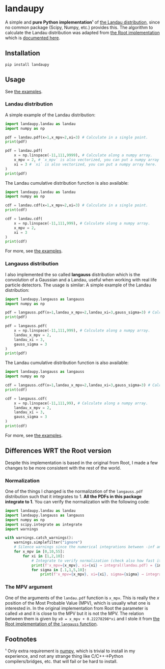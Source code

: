 # landaupy

A simple and **pure Python implementation**¹ of [the Landau distribution](https://en.wikipedia.org/wiki/Landau_distribution), since no common package (Scipy, Numpy, etc.) provides this. The algorithm to calculate the Landau distribution was adapted from [the Root implementation](https://root.cern.ch/doc/master/PdfFuncMathCore_8cxx_source.html) which is [documented here](https://root.cern.ch/doc/master/group__PdfFunc.html#ga53d01e04de833eda26560c40eb207cab).

## Installation

```
pip install landaupy
```

## Usage

See [the examples](examples).

### Landau distribution

A simple example of the Landau distribution:
```python
import landaupy.landau as landau
import numpy as np

pdf = landau.pdf(x=1,x_mpv=2,xi=3) # Calculate in a single point.
print(pdf)

pdf = landau.pdf(
	x = np.linspace(-11,111,9999), # Calculate along a numpy array.
	x_mpv = 2, # `x_mpv` is also vectorized, you can put a numpy array here.
	xi = 3 # `xi` is also vectorized, you can put a numpy array here.
)
print(pdf)
```
The Landau cumulative distribution function is also available:
```python
import landaupy.landau as landau
import numpy as np

cdf = landau.cdf(x=1,x_mpv=2,xi=3) # Calculate in a single point.
print(cdf)

cdf = landau.cdf(
	x = np.linspace(-11,111,999), # Calculate along a numpy array.
	x_mpv = 2,
	xi = 3
)
print(cdf)
```
For more, see [the examples](examples).

### Langauss distribution

I also implemented the so called **langauss** distribution which is the convolution of a Gaussian and a Landau, useful when working with real life particle detectors. The usage is similar:
A simple example of the Landau distribution:
```python
import landaupy.langauss as langauss
import numpy as np

pdf = langauss.pdf(x=1,landau_x_mpv=2,landau_xi=3,gauss_sigma=3) # Calculate in a single point.
print(pdf)

pdf = langauss.pdf(
	x = np.linspace(-11,111,999), # Calculate along a numpy array.
	landau_x_mpv = 2,
	landau_xi = 3,
	gauss_sigma = 3
)
print(pdf)
```
The Landau cumulative distribution function is also available:
```python
import landaupy.langauss as langauss
import numpy as np

cdf = langauss.cdf(x=1,landau_x_mpv=2,landau_xi=3,gauss_sigma=3) # Calculate in a single point.
print(cdf)

cdf = langauss.cdf(
	x = np.linspace(-11,111,99), # Calculate along a numpy array.
	landau_x_mpv = 2,
	landau_xi = 3,
	gauss_sigma = 3
)
print(cdf)
```
For more, see [the examples](examples).

## Differences WRT the Root version

Despite this implementation is based in the original from Root, I made a few changes to be more consistent with the rest of the world.

### Normalization

One of the things I changed is the normalization of the `langauss.pdf` distribution such that it integrates to 1. **All the PDFs in this package integrate to 1**. You can verify the normalization with the following code:
```python
import landaupy.landau as landau
import landaupy.langauss as langauss
import numpy as np
import scipy.integrate as integrate
import warnings

with warnings.catch_warnings():
	warnings.simplefilter("ignore")
	# Silence warnings since the numerical integrations between -inf and +inf are prompt to show some warnings.
	for x_mpv in [0,10,55]:
		for xi in [1,2,10]:
			# Integrate to verify normalization (check also how fast it does the calculation):
			print(f'x_mpv={x_mpv}, xi={xi} → integral(landau.pdf) = {integrate.quad(lambda x: landau.pdf(x, x_mpv=x_mpv, xi=xi), -float("inf"), float("inf"))[0]}')
			for sigma in [.1,1,5,10]:
				print(f'x_mpv={x_mpv}, xi={xi}, sigma={sigma} → integral(langauss.pdf) = {integrate.quad(lambda x: langauss.pdf(x, landau_x_mpv=x_mpv, landau_xi=xi, gauss_sigma=sigma), -float("inf"), float("inf"))[0]}')
```

### The MPV argument

One of the arguments of the `landau.pdf` function is `x_mpv`. This is really the *x* position of the Most Probable Value (MPV), which is usually what one is interested in. In the original implementation from Root the parameter is called `x0` and it is close to the MPV but it is not the MPV. The relation between them is given by `x0 = x_mpv + 0.22278298*xi` and I stole it from [the Root implementation of the `langauss` function](https://root.cern.ch/doc/master/langaus_8C.html).

## Footnotes

¹ Only extra requirement is [numpy](https://numpy.org/), which is trivial to install in my experience, and not any strange thing like C/C++→Python compilers/bridges, etc. that will fail or be hard to install.
